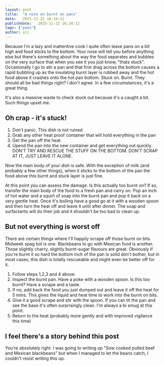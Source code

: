 ```yaml
---
layout: post
title:  "A note on burnt on pans"
date:   2015-11-22 16:34:12
publishdate:   2015-11-22 16:34:12
tags: ["pans"]
author: oli
---
```


Because I'm a lazy and inattentive cook I quite often leave pans on a bit high and food sticks to the bottom.  Your nose will tell you before anything else but there's something about the way the food separates and bubbles on the very surface that when you see it you just know, "thats stuck".  Occasionally I go to stir a pan and that first drag across the bottom causes a rapid bubbling up as the insulating burnt layer is rubbed away and the hot food above it crashes onto the hot pan bottom.  Stuck on. Burnt.  They should all be bad things right?  I don't agree.  In a few circumstances, it's a great thing.

It's also a massive waste to check stuck out because it's a caught a bit.  Such things upset me.

## Oh crap - it's stuck!

1. Don't panic.  This dish is not ruined
2. Grab any other heat proof container that will hold everything in the pan
3. Get the pan off the heat.
4. Upend the pan into the new container and get everything out quickly.  DON'T TRY AND RESCUE THE STUFF ON THE BOTTOM. DON'T SCRAP AT IT, JUST LEAVE IT ALONE.

Now the main body of your dish is safe.  With the exception of milk (and probably a few other things), when it sticks to the bottom of the pan the food above this burnt and stuck layer is just fine. 

At this point you can assess the damage.  Is this actually too burnt on? If so, transfer the main body of the food to a fresh pan and carry on.  Pop an inch of hot water and a squirt of soap into the burnt pan and pop it back on a very gentle heat.  Once it's boiling have a good go at it with a wooden spoon and then turn the heat off and leave it until after dinner.  The soap and surfactants will do their job and it shouldn't be too bad to clean up.

## But not everything is worst off

There are certain things where I'll happily scrape off those burnt on bits.  Midweek spag bol is one.  Blackbeans to go with Mexican food is another.  Those slightly charry, slightly burnt-sugar flavours are great.  Obviously if you're burnt it so hard the bottom inch of the pan is solid don't bother, but in most cases, this dish is totally rescueable and might even be better off for it.

1. Follow steps 1,2,3 and 4 above.  
2. Inspect the burnt pan.  Have a poke with a wooden spoon.  Is this too burnt?  Have a scrape and a taste.
3. If no, add back the food you just dumped out and leave it off the heat for 5 mins.  This gives the liquid and heat time to work into the burnt on bits.
4. Give it a good scrape and stir with the spoon.  If you can tit the pan and see the base it's often surprisingly clean.  I'm always a bi smug at this point.
5. Return to the heat (probably more gently and with improved vigilance this time)


## I feel there's a story behind this post

You're absolutely right.  I was going to writing up "Sow cooked pulled beef and Mexican blackbeans" but when I managed to let the beans catch, I couldn't resist writing this up.  
